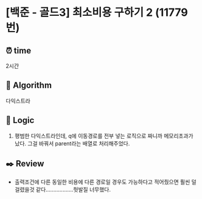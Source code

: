 # [백준 - 골드3] 최소비용 구하기 2 (11779번)

## ⏰ **time**

2시간

## :pushpin: **Algorithm**

다익스트라

## :round_pushpin: **Logic**

1. 평범한 다익스트라인데, q에 이동경로를 전부 넣는 로직으로 짜니까 메모리초과가 났다. 그걸 바꿔서 parent라는 배열로 처리해주었다.

## :black_nib: **Review**

- 출력조건에 다른 동일한 비용에 다른 경로일 경우도 가능하다고 적어줬으면 훨씬 덜걸렸을것 같다..................헛발질 너무했다.
